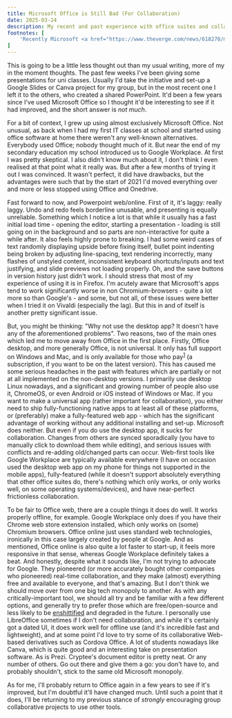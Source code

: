 ```yaml
---
title: Microsoft Office is Still Bad (For Collaboration)
date: 2025-03-24
description: My recent and past experience with office suites and collaboration.
footnotes: [
    'Recently Microsoft <a href="https://www.theverge.com/news/618278/microsoft-office-free-windows-apps-ad-supported-version">started trialing</a> an ad-supported free version of Office desktop in India. However, many features (including local file saving) are artificially disabled, so from what I can tell this seems to be the worst parts of Office desktop and Office web put together into a single product.'
]
---
```


This is going to be a little less thought out than my usual writing, more of my in the moment thoughts. The past few weeks I've been giving some presentations for uni classes. Usually I'd take the initiative and set-up a Google Slides or Canva project for my group, but in the most recent one I left it to the others, who created a shared PowerPoint. It'd been a few years since I've used Microsoft Office so I thought it'd be interesting to see if it had improved, and the short answer is *not much*.

For a bit of context, I grew up using almost exclusively Microsoft Office. Not unusual, as back when I had my first IT classes at school and started using office software at home there weren't any well-known alternatives. Everybody used Office; nobody thought much of it. But near the end of my secondary education my school introduced us to Google Workplace. At first I was pretty skeptical. I also didn't know much about it, I don't think I even realised at that point what it really was. But after a few months of trying it out I was convinced. It wasn't perfect, it did have drawbacks, but the advantages were such that by the start of 2021 I'd moved everything over and more or less stopped using Office and Onedrive.

Fast forward to now, and Powerpoint web/online. First of it, it's laggy: really laggy. Undo and redo feels borderline unusable, and presenting is equally unreliable. Something which I notice a lot is that while it usually has a fast initial load time - opening the editor, starting a presentation - loading is still going on in the background and so parts are non-interactive for quite a while after. It also feels highly prone to breaking. I had some weird cases of text randomly displaying upside before fixing itself, bullet point indenting being broken by adjusting line-spacing, text rendering incorrectly, many flashes of unstyled content, inconsistent keyboard shortcuts/inputs and text justifying, and slide previews not loading properly. Oh, and the save buttons in version history just didn't work. I should stress that most of my experience of using it is in Firefox. I'm acutely aware that Microsoft's apps tend to work significantly worse in non Chromium-browsers  - quite a lot more so than Google's - and some, but not all, of these issues were better when I tried it on Vivaldi (especially the lag). But this in and of itself is another pretty significant issue.

But, you might be thinking: "Why not use the desktop app? It doesn't have any of the aforementioned problems". Two reasons, two of the main ones which led me to move away from Office in the first place. Firstly, Office desktop, and more generally Office, is not universal. It only has full support on Windows and Mac, and is only available for those who pay<sup><a id="n-1" href="#fn-1">1</a></sup> (a subscription, if you want to be on the latest version). This has caused me some serious headaches in the past with features which are partially or not at all implemented on the non-desktop versions. I primarily use desktop Linux nowadays, and a significant and growing number of people also use it, ChromeOS, or even Android or iOS instead of Windows or Mac. If you want to make a universal app (rather important for collaboration), you either need to ship fully-functioning native apps to at least all of these platforms, or (preferably) make a fully-featured web app - which has the significant advantage of working without any additional installing and set-up. Microsoft does neither. But even if you do use the desktop app, it sucks for collaboration. Changes from others are synced sporadically (you have to manually click to download them while editing), and serious issues with conflicts and re-adding old/changed parts can occur. Web-first tools like Google Workplace are typically available everywhere (I have on occasion used the desktop web app on my phone for things not supported in the mobile apps), fully-featured (while it doesn't support absolutely everything that other office suites do, there's nothing which only works, or only works well, on some operating systems/devices), and have near-perfect frictionless collaboration.

To be fair to Office web, there are a couple things it does do well. It works properly offline, for example. Google Workplace only does if you have their Chrome web store extension installed, which only works on (some) Chromium browsers. Office online just uses standard web technologies, ironically in this case largely created by people at Google. And as mentioned, Office online is also quite a lot faster to start-up, it feels more responsive in that sense, whereas Google Workplace definitely takes a beat. And honestly, despite what it sounds like, I'm not trying to advocate for Google. They pioneered (or more accurately bought other companies who pioneered) real-time collaboration, and they make (almost) everything free and available to everyone, and that's amazing. But I don't think we should move over from one big tech monopoly to another. As with any critically-important tool, we should all try and be familiar with a few different options, and generally try to prefer those which are free/open-source and less likely to be [enshittified](https://en.wikipedia.org/wiki/Enshittification) and degraded in the future. I personally use LibreOffice sometimes if I don't need collaboration, and while it's certainly got a dated UI, it does work well for offline use (and it's incredible fast and lightweight), and at some point I'd love to try some of its collaborative Web-based derivatives such as Cordova Office. A lot of students nowadays like Canva, which is quite good and an interesting take on presentation software. As is Prezi. Cryptee's document editor is pretty neat. Or any number of others. Go out there and give them a go: you don't have to, and probably shouldn't, stick to the same old Microsoft monopoly.

As for me, I'll probably return to Office again in a few years to see if it's improved, but I'm doubtful it'll have changed much. Until such a point that it does, I'll be returning to my previous stance of *strongly* encouraging group collaborative projects to use other tools.
